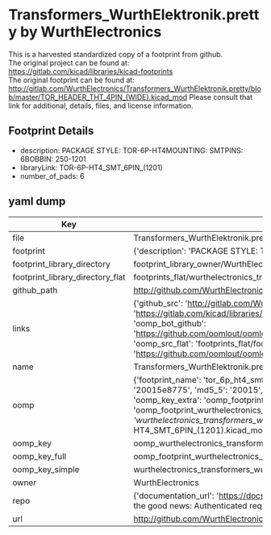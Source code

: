 # Transformers_WurthElektronik.pretty by WurthElectronics  
This is a harvested standardized copy of a footprint from github.  
The original project can be found at:  
https://gitlab.com/kicad/libraries/kicad-footprints  
The original footprint can be found at:
http://gitlab.com/WurthElectronics/Transformers_WurthElektronik.pretty/blob/master/TOR_HEADER_THT_4PIN_(WIDE).kicad_mod
Please consult that link for additional, details, files, and license information.  
## Footprint Details
* description: PACKAGE STYLE: TOR-6P-HT4MOUNTING: SMTPINS: 6BOBBIN: 250-1201  
* libraryLink: TOR-6P-HT4_SMT_6PIN_(1201)  
* number_of_pads: 6  
## yaml dump  
| Key | Value |  
| --- | --- |  
| file | Transformers_WurthElektronik.pretty/TOR-6P-HT4_SMT_6PIN_(1201).kicad_mod |  
| footprint | {'description': 'PACKAGE STYLE: TOR-6P-HT4MOUNTING: SMTPINS: 6BOBBIN: 250-1201', 'libraryLink': 'TOR-6P-HT4_SMT_6PIN_(1201)', 'number_of_pads': 6} |  
| footprint_library_directory | footprint_library_owner/WurthElectronics_Transformers_WurthElektronik.pretty |  
| footprint_library_directory_flat | footprints_flat/wurthelectronics_transformers_wurthelektronik_tor_6p_ht4_smt_6pin_(1201)/working |  
| github_path | http://github.com/WurthElectronics/Transformers_WurthElektronik.pretty/blob/master/TOR-6P-HT4_SMT_6PIN_(1201).kicad_mod |  
| links | {'github_src': 'http://gitlab.com/WurthElectronics/Transformers_WurthElektronik.pretty/blob/master/TOR_HEADER_THT_4PIN_(WIDE).kicad_mod', 'github_src_repo': 'https://gitlab.com/kicad/libraries/kicad-footprints', 'oomp_bot': 'footprints/wurthelectronics_transformers_wurthelektronik_tor_6p_ht4_smt_6pin_(1201)/working', 'oomp_bot_github': 'https://github.com/oomlout/oomlout_oomp_footprint_bot/tree/main/footprints/wurthelectronics_transformers_wurthelektronik_tor_6p_ht4_smt_6pin_(1201)/working', 'oomp_src_flat': 'footprints_flat/footprints_flat/wurthelectronics_transformers_wurthelektronik_tor_6p_ht4_smt_6pin_(1201)/working', 'oomp_src_flat_github': 'https://github.com/oomlout/oomlout_oomp_footprint_src/tree/main/footprints_flat/wurthelectronics_transformers_wurthelektronik_tor_6p_ht4_smt_6pin_(1201)/working'} |  
| name | Transformers_WurthElektronik.pretty |  
| oomp | {'footprint_name': 'tor_6p_ht4_smt_6pin_(1201)', 'library_name': 'transformers_wurthelektronik', 'md5': '20015e8775dfa1567bbddf38336686a6', 'md5_10': '20015e8775', 'md5_5': '20015', 'md5_6': '20015e', 'oomp_key': 'oomp_wurthelectronics_transformers_wurthelektronik_tor_6p_ht4_smt_6pin_(1201)', 'oomp_key_extra': 'oomp_footprint_wurthelectronics_transformers_wurthelektronik_tor_6p_ht4_smt_6pin_(1201)', 'oomp_key_full': 'oomp_footprint_wurthelectronics_transformers_wurthelektronik_tor_6p_ht4_smt_6pin_(1201)_20015e', 'oomp_key_simple': 'wurthelectronics_transformers_wurthelektronik_tor_6p_ht4_smt_6pin_(1201)', 'original_filename': 'Transformers_WurthElektronik.pretty/TOR-6P-HT4_SMT_6PIN_(1201).kicad_mod', 'owner_name': 'wurthelectronics'} |  
| oomp_key | oomp_wurthelectronics_transformers_wurthelektronik_tor_6p_ht4_smt_6pin_(1201) |  
| oomp_key_full | oomp_footprint_wurthelectronics_transformers_wurthelektronik_tor_6p_ht4_smt_6pin_(1201) |  
| oomp_key_simple | wurthelectronics_transformers_wurthelektronik_tor_6p_ht4_smt_6pin_(1201) |  
| owner | WurthElectronics |  
| repo | {'documentation_url': 'https://docs.github.com/rest/overview/resources-in-the-rest-api#rate-limiting', 'message': "API rate limit exceeded for 84.66.173.59. (But here's the good news: Authenticated requests get a higher rate limit. Check out the documentation for more details.)"} |  
| url | http://github.com/WurthElectronics/Transformers_WurthElektronik.pretty |  

